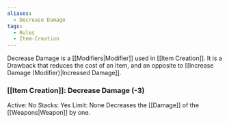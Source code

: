 ```yaml
---
aliases:
  - Decrease Damage
tags:
  - Rules
  - Item-Creation
---
```

Decrease Damage is a [[Modifiers|Modifier]] used in [[Item Creation]]. It is a Drawback that reduces the cost of an Item, and an opposite to [[Increase Damage (Modifier)|Increased Damage]].

### [[Item Creation]]: Decrease Damage (-3)
Active: No
Stacks: Yes
Limit: None
Decreases the [[Damage]] of the [[Weapons|Weapon]] by one.